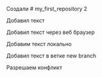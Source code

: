 ﻿ Создали # my_first_repository 2

Добавил текст

Добавил текст через веб браузер

Добавим текст локально

Добавил текст в ветке new branch

Разрешаем конфликт
